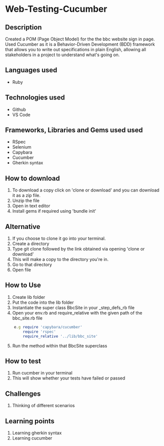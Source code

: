 # Web-Testing-Cucumber
## Description

Created a POM (Page Object Model) for the the bbc website sign in page.  Used Cucumber as it  is a Behavior-Driven Development (BDD) framework that allows you to write out specifications in plain English, allowing all stakeholders in a project to understand what's going on.

## Languages used
* Ruby 

## Technologies used 
* Github
* VS Code

## Frameworks, Libraries and Gems used used
* RSpec
* Selenium
* Capybara
* Cucumber
* Gherkin syntax

## How to download
1. To download a copy click on 'clone or download' and you can download it as a zip file.
2. Unzip the file
3. Open in text editor 
4. Install gems if required using 'bundle init'

## Alternative
1. If you choose to clone it go into your terminal.
2. Create a directory
3. Type git clone followed by the link obtained via opening 'clone or download'
4. This will make a copy to the directory you're in.
5. Go to that directory
6. Open file

## How to Use 
1. Create lib folder
2. Put the code into the lib folder
3. Instantiate the super class BbcSite in your _step_defs_rb file
4. Open your env.rb and require_relative with the given path of the bbc_site.rb file
```ruby
    e.g require 'capybara/cucumber'
        require 'rspec'
        require_relative '../lib/bbc_site'  
```
5. Run the method within that BbcSite superclass

## How to test 
1. Run cucmber in your terminal
2. This will show whether your tests have failed or passed

## Challenges 
1. Thinking of different scenarios

## Learning points
1. Learning gherkin syntax
2. Learning cucumber
